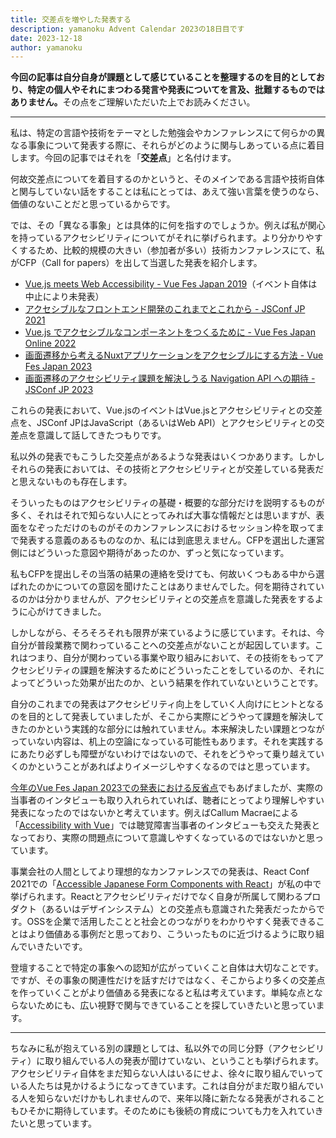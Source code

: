 ```yaml
---
title: 交差点を増やした発表する
description: yamanoku Advent Calendar 2023の18日目です
date: 2023-12-18
author: yamanoku
---
```


<strong>今回の記事は自分自身が課題として感じていることを整理するのを目的としており、特定の個人やそれにまつわる発言や発表についてを言及、批難するものではありません。</strong>その点をご理解いただいた上でお読みください。

---

私は、特定の言語や技術をテーマとした勉強会やカンファレンスにて何らかの異なる事象について発表する際に、それらがどのように関与しあっている点に着目します。今回の記事ではそれを「**交差点**」と名付けます。

何故交差点についてを着目するのかというと、そのメインである言語や技術自体と関与していない話をすることは私にとっては、あえて強い言葉を使うのなら、価値のないことだと思っているからです。

では、その「異なる事象」とは具体的に何を指すのでしょうか。例えば私が関心を持っているアクセシビリティについてがそれに挙げられます。より分かりやすくするため、比較的規模の大きい（参加者が多い）技術カンファレンスにて、私がCFP（Call for papers）を出して当選した発表を紹介します。

- [Vue.js meets Web Accessibility - Vue Fes Japan 2019](https://vuefes.jp/2019/sessions/yamanoku/)（イベント自体は中止により未発表）
- [アクセシブルなフロントエンド開発のこれまでとこれから - JSConf JP 2021](https://jsconf.jp/2021/talk/the-past-and-future-of-accessible-front-end-development)
- [Vue.js でアクセシブルなコンポーネントをつくるために - Vue Fes Japan Online 2022](https://vuefes.jp/2022/sessions/yamanoku)
- [画面遷移から考えるNuxtアプリケーションをアクセシブルにする方法 - Vue Fes Japan 2023](https://vuefes.jp/2023/sessions/yamanoku)
- [画面遷移のアクセシビリティ課題を解決しうる Navigation API への期待 - JSConf JP 2023](https://jsconf.jp/2023/talk/yamanoku-1/)

これらの発表において、Vue.jsのイベントはVue.jsとアクセシビリティとの交差点を、JSConf JPはJavaScript（あるいはWeb API）とアクセシビリティとの交差点を意識して話してきたつもりです。

私以外の発表でもこうした交差点があるような発表はいくつかあります。しかしそれらの発表においては、その技術とアクセシビリティとが交差している発表だと思えないものも存在します。

そういったものはアクセシビリティの基礎・概要的な部分だけを説明するものが多く、それはそれで知らない人にとってみれば大事な情報だとは思いますが、表面をなぞっただけのものがそのカンファレンスにおけるセッション枠を取ってまで発表する意義のあるものなのか、私には到底思えません。CFPを選出した運営側にはどういった意図や期待があったのか、ずっと気になっています。

私もCFPを提出しその当落の結果の連絡を受けても、何故いくつもある中から選ばれたのかについての意図を聞けたことはありませんでした。何を期待されているのかは分かりませんが、アクセシビリティとの交差点を意識した発表をするように心がけてきました。

しかしながら、そろそろそれも限界が来ているように感じています。それは、今自分が普段業務で関わっていることへの交差点がないことが起因しています。これはつまり、自分が関わっている事業や取り組みにおいて、その技術をもってアクセシビリティの課題を解決するためにどういったことをしているのか、それによってどういった効果が出たのか、という結果を作れていないということです。

自分のこれまでの発表はアクセシビリティ向上をしていく人向けにヒントとなるのを目的として発表していましたが、そこから実際にどうやって課題を解決してきたのかという実践的な部分には触れていません。本来解決したい課題とつながっていない内容は、机上の空論になっている可能性もあります。それを実践するにあたり必ずしも障壁がないわけではないので、それをどうやって乗り越えていくのかということがあればよりイメージしやすくなるのではと思っています。

[今年のVue Fes Japan 2023での発表における反省点](/2023-12-10#今回の発表における反省点)でもあげましたが、実際の当事者のインタビューも取り入れられていれば、聴者にとってより理解しやすい発表になったのではないかと考えています。例えばCallum Macraeによる「[Accessibility with Vue](https://www.youtube.com/watch?v=1Rvg_XkFH8Q)」では聴覚障害当事者のインタビューも交えた発表となっており、実際の問題点について意識しやすくなっているのではないかと思っています。

事業会社の人間としてより理想的なカンファレンスでの発表は、React Conf 2021での「[Accessible Japanese Form Components with React](https://www.youtube.com/watch?v=S4a0QlsH0pU)」が私の中で挙げられます。Reactとアクセシビリティだけでなく自身が所属して関わるプロダクト（あるいはデザインシステム）との交差点も意識された発表だったからです。OSSを企業で活用したことと社会とのつながりをわかりやすく発表できることはより価値ある事例だと思っており、こういったものに近づけるように取り組んでいきたいです。

登壇することで特定の事象への認知が広がっていくこと自体は大切なことです。ですが、その事象の関連性だけを話すだけではなく、そこからより多くの交差点を作っていくことがより価値ある発表になると私は考えています。単純な点とならないためにも、広い視野で関与できていることを探していきたいと思っています。

---

ちなみに私が抱えている別の課題としては、私以外での同じ分野（アクセシビリティ）に取り組んでいる人の発表が聞けていない、ということも挙げられます。アクセシビリティ自体をまだ知らない人はいるにせよ、徐々に取り組んでいっている人たちは見かけるようになってきています。これは自分がまだ取り組んでいる人を知らないだけかもしれませんので、来年以降に新たなる発表がされることもひそかに期待しています。そのためにも後続の育成についても力を入れていきたいと思っています。

